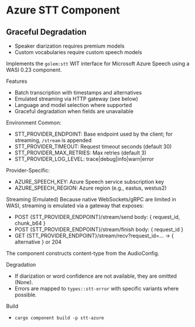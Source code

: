 # Azure STT Component

## Graceful Degradation
- Speaker diarization requires premium models
- Custom vocabularies require custom speech models

Implements the `golem:stt` WIT interface for Microsoft Azure Speech using a WASI 0.23 component.

Features
- Batch transcription with timestamps and alternatives
- Emulated streaming via HTTP gateway (see below)
- Language and model selection where supported
- Graceful degradation when fields are unavailable

Environment
Common:
- STT_PROVIDER_ENDPOINT: Base endpoint used by the client; for streaming, `/stream` is appended
- STT_PROVIDER_TIMEOUT: Request timeout seconds (default 30)
- STT_PROVIDER_MAX_RETRIES: Max retries (default 3)
- STT_PROVIDER_LOG_LEVEL: trace|debug|info|warn|error

Provider-Specific:
- AZURE_SPEECH_KEY: Azure Speech service subscription key
- AZURE_SPEECH_REGION: Azure region (e.g., eastus, westus2)

Streaming (Emulated)
Because native WebSockets/gRPC are limited in WASI, streaming is emulated via a gateway that exposes:

- POST {STT_PROVIDER_ENDPOINT}/stream/send  body: { request_id, chunk_b64 }
- POST {STT_PROVIDER_ENDPOINT}/stream/finish body: { request_id }
- GET  {STT_PROVIDER_ENDPOINT}/stream/recv?request_id=... -> { alternative } or 204

The component constructs content-type from the AudioConfig.

Degradation
- If diarization or word confidence are not available, they are omitted (None).
- Errors are mapped to `types::stt-error` with specific variants where possible.

Build
- `cargo component build -p stt-azure`

